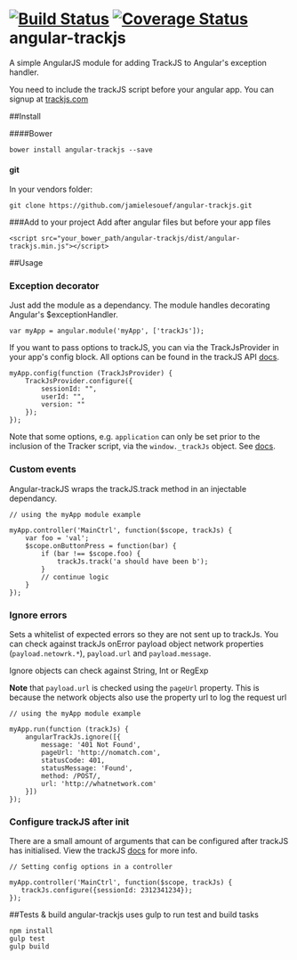 [![Build Status](https://travis-ci.org/jamielesouef/angular-trackjs.svg?branch=master)](https://travis-ci.org/jamielesouef/angular-trackjs) [![Coverage Status](https://coveralls.io/repos/jamielesouef/angular-trackjs/badge.png?branch=master)](https://coveralls.io/r/jamielesouef/angular-trackjs?branch=master)
angular-trackjs
===============

A simple AngularJS module for adding TrackJS to Angular's exception handler.

You need to include the trackJS script before your angular app. You can signup at [trackjs.com](trackjs.com)

##Install

####Bower

	bower install angular-trackjs --save

#### git

In your vendors folder:

	git clone https://github.com/jamielesouef/angular-trackjs.git

###Add to your project
Add after angular files but before your app files

	<script src="your_bower_path/angular-trackjs/dist/angular-trackjs.min.js"></script>

##Usage

### Exception decorator

Just add the module as a dependancy. The module handles decorating Angular's $exceptionHandler.

	var myApp = angular.module('myApp', ['trackJs']);

If you want to pass options to trackJS, you can via the TrackJsProvider in your app's config block. All options can be found in the trackJS API [docs](http://docs.trackjs.com/JavaScript_Api_Reference/trackJs.configure).

	myApp.config(function (TrackJsProvider) {
  		TrackJsProvider.configure({
      		sessionId: "",
      		userId: "",
      		version: ""
    	});
	});

Note that some options, e.g. `application` can only be set prior to the inclusion of the Tracker script, via the `window._trackJs` object. See [docs](http://docs.trackjs.com/JavaScript_Api_Reference/Initialization).

### Custom events
Angular-trackJS wraps the trackJS.track method in an injectable dependancy.

	// using the myApp module example

    myApp.controller('MainCtrl', function($scope, trackJs) {
        var foo = 'val';
        $scope.onButtonPress = function(bar) {
            if (bar !== $scope.foo) {
                trackJs.track('a should have been b');
            }
            // continue logic
        }
    });

### Ignore errors
Sets a whitelist of expected errors so they are not sent up to trackJs. You can check against trackJs onError payload object network properties (`payload.netowrk.*`), `payload.url` and `payload.message`.

Ignore objects can check against String, Int or RegExp

**Note** that `payload.url` is checked using the `pageUrl` property. This is because the network objects also use the property url to log the request url

	// using the myApp module example

	myApp.run(function (trackJs) {
    	angularTrackJs.ignore([{
       	 	message: '401 Not Found',
        	pageUrl: 'http://nomatch.com',
        	statusCode: 401,
        	statusMessage: 'Found',
        	method: /POST/,
        	url: 'http://whatnetwork.com'
    	}])
	});


### Configure trackJS after init
There are a small amount of arguments that can be configured after trackJS has initialised. View the trackJS [docs](http://docs.trackjs.com/JavaScript_Api_Reference/trackJs.configure) for more info.

	// Setting config options in a controller

    myApp.controller('MainCtrl', function($scope, trackJs) {
       trackJs.configure({sessionId: 2312341234});
    });


##Tests & build
angular-trackjs uses gulp to run test and build tasks

	npm install
	gulp test
	gulp build

